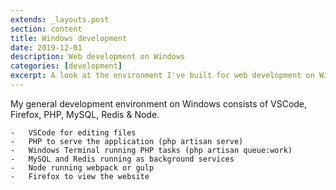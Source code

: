 ```yaml
---
extends: _layouts.post
section: content
title: Windows development
date: 2019-12-01
description: Web development on Windows
categories: [development]
excerpt: A look at the environment I've built for web development on Windows.
---
```


My general development environment on Windows consists of VSCode, Firefox, PHP, MySQL, Redis &amp; Node.

    -   VSCode for editing files
    -   PHP to serve the application (php artisan serve)
    -   Windows Terminal running PHP tasks (php artisan queue:work)
    -   MySQL and Redis running as background services
    -   Node running webpack or gulp
    -   Firefox to view the website